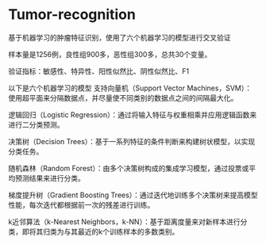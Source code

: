 # Tumor-recognition
基于机器学习的肿瘤特征识别，使用了六个机器学习的模型进行交叉验证

样本量是1256例，良性组900多，恶性组300多，总共30个变量。

验证指标：敏感性、特异性、阳性似然比、阴性似然比、F1

以下是六个机器学习的模型
支持向量机（Support Vector Machines，SVM）：使用超平面来分隔数据点，并尽量使不同类别的数据点之间的间隔最大化。

逻辑回归（Logistic Regression）：通过将输入特征与权重相乘并应用逻辑函数来进行二分类预测。

决策树（Decision Trees）：基于一系列特征的条件判断来构建树状模型，以实现分类任务。

随机森林（Random Forest）：由多个决策树构成的集成学习模型，通过投票或平均预测结果来进行分类。

梯度提升树（Gradient Boosting Trees）：通过迭代地训练多个决策树来提高模型性能，每次迭代都根据前一次的残差进行训练。

k近邻算法（k-Nearest Neighbors，k-NN）：基于距离度量来对新样本进行分类，即将其归类为与其最近的k个训练样本的多数类别。

